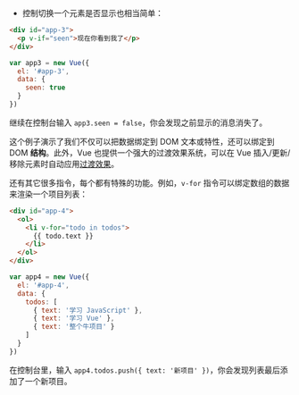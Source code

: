 * 控制切换一个元素是否显示也相当简单： 

```html
<div id="app-3">
  <p v-if="seen">现在你看到我了</p>
</div>
```

```js
var app3 = new Vue({
  el: '#app-3',
  data: {
    seen: true
  }
})
```

继续在控制台输入 `app3.seen = false`，你会发现之前显示的消息消失了。

这个例子演示了我们不仅可以把数据绑定到 DOM 文本或特性，还可以绑定到 DOM **结构**。此外，Vue 也提供一个强大的过渡效果系统，可以在 Vue 插入/更新/移除元素时自动应用[过渡效果](https://cn.vuejs.org/v2/guide/transitions.html)。

还有其它很多指令，每个都有特殊的功能。例如，`v-for` 指令可以绑定数组的数据来渲染一个项目列表：

```html
<div id="app-4">
  <ol>
    <li v-for="todo in todos">
      {{ todo.text }}
    </li>
  </ol>
</div>
```

```js
var app4 = new Vue({
  el: '#app-4',
  data: {
    todos: [
      { text: '学习 JavaScript' },
      { text: '学习 Vue' },
      { text: '整个牛项目' }
    ]
  }
})
```

在控制台里，输入 `app4.todos.push({ text: '新项目' })`，你会发现列表最后添加了一个新项目。 